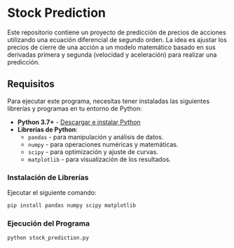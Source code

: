 # Stock Prediction

Este repositorio contiene un proyecto de predicción de precios de acciones utilizando una ecuación diferencial de segundo orden. La idea es ajustar los precios de cierre de una acción a un modelo matemático basado en sus derivadas primera y segunda (velocidad y aceleración) para realizar una predicción.

## Requisitos

Para ejecutar este programa, necesitas tener instaladas las siguientes librerías y programas en tu entorno de Python:

- **Python 3.7+** - [Descargar e instalar Python](https://www.python.org/downloads/)
- **Librerías de Python**:
  - `pandas` - para manipulación y análisis de datos.
  - `numpy` - para operaciones numéricas y matemáticas.
  - `scipy` - para optimización y ajuste de curvas.
  - `matplotlib` - para visualización de los resultados.

### Instalación de Librerías

Ejecutar el siguiente comando:

```bash
pip install pandas numpy scipy matplotlib
```

###  Ejecución del Programa

```bash
python stock_prediction.py
```